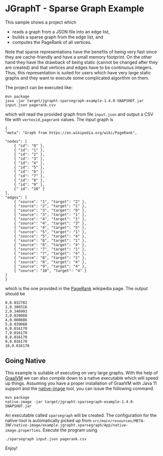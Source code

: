 
# JGraphT - Sparse Graph Example

This sample shows a project which 
 
 * reads a graph from a JSON file into an edge list, 
 * builds a sparse graph from the edge list, and 
 * computes the PageRank of all vertices.

Note that sparse representations have the benefits of being very fast since they are cache-friendly and 
have a small memory footprint. On the other hand they have the drawback of being static (cannot be 
changed after they are created) and that vertices and edges have to be continuous integers. 
Thus, this representation is suited for users which have very large static graphs and they want to 
execute some complicated algorithm on them.

The project can be executed like: 

```
mvn package
java -jar target/jgrapht-sparsegraph-example-1.4.0-SNAPSHOT.jar input.json pagerank.csv
```

which will read the provided graph from file `input.json` and output a CSV file with `vertexid,pagerank`
values. The input graph is 

```
{
"meta": "Graph from https://en.wikipedia.org/wiki/PageRank",

"nodes": [
    { "id": "0" },
    { "id": "1" },
    { "id": "2" },
    { "id": "3" },
    { "id": "4" },
    { "id": "5" },
    { "id": "6" },
    { "id": "7" },
    { "id": "8" },
    { "id": "9" },
    {" id": "10" }
],
"edges": [
    { "source": "1", "target": "2" },
    { "source": "2", "target": "1" },
    { "source": "3", "target": "0" },
    { "source": "3", "target": "1" },
    { "source": "4", "target": "1" },
    { "source": "4", "target": "3" },
    { "source": "4", "target": "5" },
    { "source": "5", "target": "1" },
    { "source": "5", "target": "4" },
    { "source": "6", "target": "1" },
    { "source": "6", "target": "4" },
    { "source": "7", "target": "1" },
    { "source": "7", "target": "4" },
    { "source": "8", "target": "1" },
    { "source": "8", "target": "4" },
    { "source": "9", "target": "4" },
    { "source": "10", "target": "4" }
]
}

```

which is the one provided in the [PageRank](https://en.wikipedia.org/wiki/PageRank) wikipedia page. The output should be 

```
0,0.032782
1,0.380316
2,0.346993
3,0.039088
4,0.080886
5,0.039088
6,0.016170
7,0.016170
8,0.016170
9,0.016170
10,0.016170
```

## Going Native 

This example is suitable of executing on very large graphs. With the help of [GraalVM](https://www.graalvm.org/) we can also 
compile down to a native executable which will speed up things. Assuming you have a proper installation 
of GraalVM with Java 11 support and the [native-image](https://www.graalvm.org/docs/reference-manual/native-image) tool, you can issue the following command.

```
mvn package
native-image -jar target/jgrapht-sparsegraph-example-1.4.0-SNAPSHOT.jar
```

An executable called `sparsegraph` will be created. The configuration for the native-tool is automatically 
picked up from `src/main/resources/META-INF/native-image/example.jgrapht.sparsegraph/App/native-image.properties`. Execute the program using 

```
./sparsegraph input.json pagerank.csv
```


Enjoy!
